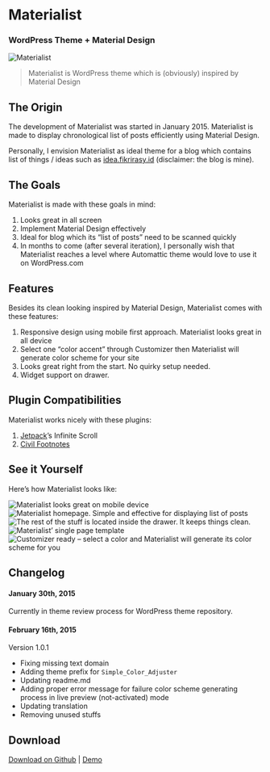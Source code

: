 # Materialist
### WordPress Theme + Material Design

![Materialist](http://fikrirasy.id/wp-content/uploads/2015/02/materialist-featured.jpg)
> Materialist is WordPress theme which is (obviously) inspired by Material Design

## The Origin

The development of Materialist was started in January 2015. Materialist is made to display chronological list of posts efficiently using Material Design.

Personally, I envision Materialist as ideal theme for a blog which contains list of things / ideas such as [idea.fikrirasy.id](http://idea.fikrirasy.id) (disclaimer: the blog is mine).

## The Goals

Materialist is made with these goals in mind:

1. Looks great in all screen
2. Implement Material Design effectively
3. Ideal for blog which its “list of posts” need to be scanned quickly
4. In months to come (after several iteration), I personally wish that Materialist reaches a level where Automattic theme would love to use it on WordPress.com


## Features

Besides its clean looking inspired by Material Design, Materialist comes with these features:

1. Responsive design using mobile first approach. Materialist looks great in all device
2. Select one “color accent” through Customizer then Materialist will generate color scheme for your site
3. Looks great right from the start. No quirky setup needed.
4. Widget support on drawer.

## Plugin Compatibilities

Materialist works nicely with these plugins:

1. [Jetpack](http://jetpack.me/)’s Infinite Scroll
2. [Civil Footnotes](https://wordpress.org/plugins/civil-footnotes/)


## See it Yourself

Here’s how Materialist looks like:

![Materialist looks great on mobile device](http://fikrirasy.id/wp-content/uploads/2015/02/01-Materialist-mobile-homepage-1024x640.jpg)
![Materialist homepage. Simple and effective for displaying list of posts](http://fikrirasy.id/wp-content/uploads/2015/02/01-Materialist-homepage-1024x680.jpg)
![The rest of the stuff is located inside the drawer. It keeps things clean.](http://fikrirasy.id/wp-content/uploads/2015/02/02-Materialist-drawer-opened.jpg)
![Materialist’ single page template](http://fikrirasy.id/wp-content/uploads/2015/02/03-Materialist-single-page-1024x680.jpg)
![Customizer ready – select a color and Materialist will generate its color scheme for you](http://fikrirasy.id/wp-content/uploads/2015/02/04-Materialist-customizer-1024x680.jpg)

## Changelog

#### January 30th, 2015
Currently in theme review process for WordPress theme repository.

#### February 16th, 2015
Version 1.0.1

- Fixing missing text domain
- Adding theme prefix for `Simple_Color_Adjuster`
- Updating readme.md
- Adding proper error message for failure color scheme generating process in live preview (not-activated) mode
- Updating translation
- Removing unused stuffs

## Download
[Download on Github](https://github.com/fikrirasyid/materialist) | [Demo](http://materialist.fikrirasy.id/)